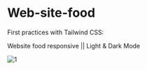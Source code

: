 # Web-site-food

First practices with Tailwind CSS:

Website food responsive || Light & Dark Mode



![1](https://github.com/user-attachments/assets/6c6d1e63-2a6b-4247-86d2-22823e79b560)





